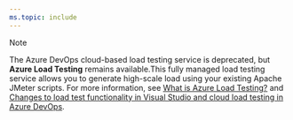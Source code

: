 ```yaml
---
ms.topic: include
---
```


> [!NOTE]  
> The Azure DevOps cloud-based load testing service is deprecated, but **Azure Load Testing** remains available.This fully managed load testing service allows you to generate high-scale load using your existing Apache JMeter scripts. For more information, see [What is Azure Load Testing?](/azure/load-testing/overview-what-is-azure-load-testing) and [Changes to load test functionality in Visual Studio and cloud load testing in Azure DevOps](/azure/load-testing/overview-what-is-azure-load-testing).
